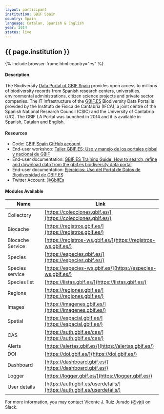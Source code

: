 ```yaml
---
layout: participant
institution: GBIF Spain
country: Spain
language: Catalan, Spanish & English
year: 2014
status: live
---
```


## {{ page.institution }}

{% include browser-frame.html country="es" %}

#### Description 

The Biodiversity [Data Portal of GBIF Spain](https://datos.gbif.es/) provides open access to millions of biodiversity records from Spanish research centers, universities, environmental administrations, citizen science projects and private sector companies. The IT infrastructure of the [GBIF.ES](http://gbif.es/) Biodiversity Data Portal is provided by the Instituto de Física de Cantabria (IFCA), a joint centre of the Spanish National Research Council (CSIC) and the University of Cantabria (UC). The GBIF LA Portal was launched in 2014 and it is available in Spanish, Catalan and English.

#### Resources

- Code: [GBIF Spain GitHub account](https://github.com/GBIFes)
- End-user workshop: [Taller GBIF.ES; Uso y manejo de los portales global y nacional de GBIF](https://www.gbif.es/talleres/portales-datos-generalitat/)
- End-user documentation: [GBIF.ES Training Guide: How to search, refine and download data from the gbif.es biodiversity data portal](https://www.gbif.es/wp-content/uploads/2020/07/online-exercises-gbifes-atlas-en.pdf)
- End-user documentation: [Ejercicios: Uso del Portal de Datos de Biodiversidad de GBIF.ES](https://www.gbif.es/wp-content/uploads/2019/09/online-exercises-atlas-es.pdf)
- Twitter Account: [@GbifEs](https://twitter.com/GbifEs)

#### Modules Available 

| Name             | Link                                                                   |
|------------------|------------------------------------------------------------------------|
| Collectory       | [https://colecciones.gbif.es/](https://colecciones.gbif.es/)           |
| Biocache         | [https://registros.gbif.es/](https://registros.gbif.es/)               |
| Biocache Service | [https://registros-ws.gbif.es/](https://registros-ws.gbif.es/)         |
| Species          | [https://especies.gbif.es/](https://especies.gbif.es/)                 |
| Species service  | [https://especies-ws.gbif.es/](https://especies-ws.gbif.es/)           |
| Species list     | [https://listas.gbif.es/](https://listas.gbif.es/)                     |
| Regions          | [https://regiones.gbif.es/](https://regiones.gbif.es/)                 |
| Images           | [https://imagenes.gbif.es/](https://imagenes.gbif.es/)                 |
| Spatial          | [https://espacial.gbif.es/](https://espacial.gbif.es/)                 |
| CAS              | [https://auth.gbif.es/cas/](https://auth.gbif.es/cas/)                 |
| Alerts           | [https://alertas.gbif.es/](https://alertas.gbif.es/)                   |
| DOI              | [https://doi.gbif.es/](https://doi.gbif.es/)                           |
| Dashboard        | [https://dashboard.gbif.es/](https://dashboard.gbif.es/)               |
| Logger           | [https://logger.gbif.es/](https://logger.gbif.es/)                     |
| User details     | [https://auth.gbif.es/userdetails/](https://auth.gbif.es/userdetails/) |


For more information, you may contact Vicente J. Ruiz Jurado (@vjrj) on Slack.
